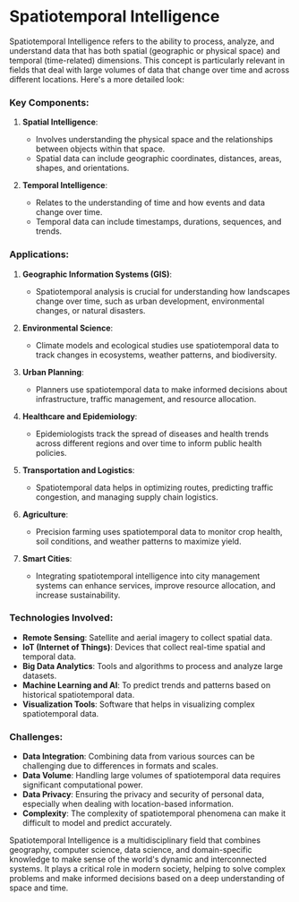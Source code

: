 # Spatiotemporal Intelligence

Spatiotemporal Intelligence refers to the ability to process, analyze, and understand data that has both spatial (geographic or physical space) and temporal (time-related) dimensions. This concept is particularly relevant in fields that deal with large volumes of data that change over time and across different locations. Here's a more detailed look:

### Key Components:

1. **Spatial Intelligence**:
   - Involves understanding the physical space and the relationships between objects within that space.
   - Spatial data can include geographic coordinates, distances, areas, shapes, and orientations.

2. **Temporal Intelligence**:
   - Relates to the understanding of time and how events and data change over time.
   - Temporal data can include timestamps, durations, sequences, and trends.

### Applications:

1. **Geographic Information Systems (GIS)**:
   - Spatiotemporal analysis is crucial for understanding how landscapes change over time, such as urban development, environmental changes, or natural disasters.

2. **Environmental Science**:
   - Climate models and ecological studies use spatiotemporal data to track changes in ecosystems, weather patterns, and biodiversity.

3. **Urban Planning**:
   - Planners use spatiotemporal data to make informed decisions about infrastructure, traffic management, and resource allocation.

4. **Healthcare and Epidemiology**:
   - Epidemiologists track the spread of diseases and health trends across different regions and over time to inform public health policies.

5. **Transportation and Logistics**:
   - Spatiotemporal data helps in optimizing routes, predicting traffic congestion, and managing supply chain logistics.

6. **Agriculture**:
   - Precision farming uses spatiotemporal data to monitor crop health, soil conditions, and weather patterns to maximize yield.

7. **Smart Cities**:
   - Integrating spatiotemporal intelligence into city management systems can enhance services, improve resource allocation, and increase sustainability.

### Technologies Involved:

- **Remote Sensing**: Satellite and aerial imagery to collect spatial data.
- **IoT (Internet of Things)**: Devices that collect real-time spatial and temporal data.
- **Big Data Analytics**: Tools and algorithms to process and analyze large datasets.
- **Machine Learning and AI**: To predict trends and patterns based on historical spatiotemporal data.
- **Visualization Tools**: Software that helps in visualizing complex spatiotemporal data.

### Challenges:

- **Data Integration**: Combining data from various sources can be challenging due to differences in formats and scales.
- **Data Volume**: Handling large volumes of spatiotemporal data requires significant computational power.
- **Data Privacy**: Ensuring the privacy and security of personal data, especially when dealing with location-based information.
- **Complexity**: The complexity of spatiotemporal phenomena can make it difficult to model and predict accurately.

Spatiotemporal Intelligence is a multidisciplinary field that combines geography, computer science, data science, and domain-specific knowledge to make sense of the world's dynamic and interconnected systems. It plays a critical role in modern society, helping to solve complex problems and make informed decisions based on a deep understanding of space and time.
